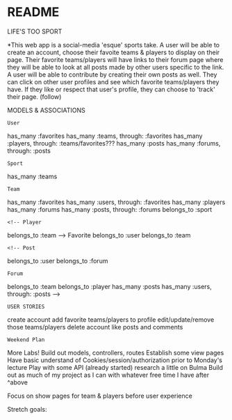 # README

LIFE'S TOO SPORT

*This web app is a social-media 'esque' sports take. A user will be able to create an account, choose their favoite teams & players to display on their page. Their favorite teams/players will have links to their forum page where they will be able to look at all posts made by other users specific to the link. A user will be able to contribute by creating their own posts as well. They can click on other user profiles and see which favorite teams/players they have. If they like or respect that user's profile, they can choose to 'track' their page. (follow)

MODELS & ASSOCIATIONS

    User
has_many :favorites
has_many :teams, through: :favorites
has_many :players, through: :teams/favorites???
has_many :posts
has_many :forums, through: :posts


    Sport
has_many :teams

    Team
has_many :favorites
has_many :users, through: :favorites
has_many :players
has_many :forums
has_many :posts, through: :forums
belongs_to :sport

    <!-- Player
belongs_to :team -->
    Favorite
belongs_to :user
belongs_to :team



    <!-- Post
belongs_to :user
belongs_to :forum

    Forum
belongs_to :team
belongs_to :player
has_many :posts
has_many :users, through: :posts -->




    USER STORIES
create account
add favorite teams/players to profile
edit/update/remove those teams/players
delete account
like posts and comments

    Weekend Plan
More Labs!
Build out models, controllers, routes
Establish some view pages
Have basic understand of Cookies/session/authorization prior to Monday's lecture
Play with some API (already started)
research a little on Bulma
Build out as much of my project as I can with whatever free time I have after ^above


Focus on show pages for team & players before user experience





Stretch goals:


<!-- post on forums
comment on other users posts
track other users -->

























<!-- This README would normally document whatever steps are necessary to get the
application up and running.

Things you may want to cover:

* Ruby version-- '2.6.1'

* System dependencies

* Configuration

* Database creation

* Database initialization

* How to run the test suite

* Services (job queues, cache servers, search engines, etc.)

* Deployment instructions

* ... -->




